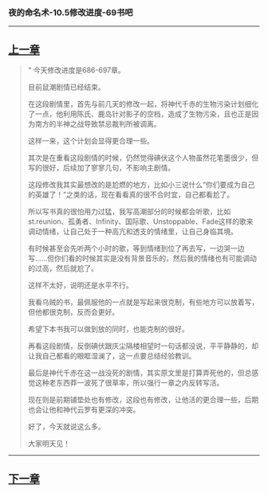 ### 夜的命名术-10.5修改进度-69书吧

--------
[上一章](./df984fe0b3431f6f237133bb288302b3.md)
--------


>
>
>
>"
>今天修改进度是686-697章。
>
>目前鼠潮剧情已经结束。
>
>在这段剧情里，首先与前几天的修改一起，将神代千赤的生物污染计划细化了一点，他利用陈氏、鹿岛针对影子的空档，造成了生物污染，且也正是因为南方的半神之战导致禁忌裁判所被调离。
>
>这样一来，这个计划会显得更合理一些。
>
>其次是在重看这段剧情的时候，仍然觉得碘伏这个人物虽然花笔墨很少，但写的很好，后续加了寥寥几句，不影响主剧情。
>
>这段修改我其实最想改的是尬燃的地方，比如小三说什么“你们要成为自己的英雄了！”之类的话，现在看看真的很不合时宜，自己都看尬了。
>
>所以写书真的很怕用力过猛，我写高潮部分的时候都会听歌，比如st.reunion、孤勇者、Infinity、国际歌、Unstoppable、Fade这样的歌来调动情绪，让自己处于一种高亢和透支的情绪里，让自己身临其境。
>
>有时候甚至会先听两个小时的歌，等到情绪到位了再去写，一边哭一边写……但你们看的时候其实是没有背景音乐的，然后我的情绪也有可能调动的过高，然后就尬了。
>
>这样不太好，说明还是水平不行。
>
>我看乌贼的书，最佩服他的一点就是写起来很克制，有些地方可以放着写，但他都很克制，反而会更好。
>
>希望下本书我可以做到放的同时，也能克制的很好。
>
>再看这段剧情，反倒碘伏跟庆尘隔楼相望时一句话都没说，平平静静的，却让我自己都看的眼眶湿澜了，这一点要总结经验教训。
>
>最后是神代千赤在这一战没死的剧情，其实原文里是打算弄死他的，但总感觉这种老东西莽一波死了很草率，所以强行一章之内反转写活。
>
>现在则是前期铺垫处也有修改，这段也有修改，让他活的更合理一些，后期也会让他和神代云罗有更深的冲突。
>
>好了，今天就说这么多。
>
>大家明天见！
>
>

--------
[下一章](./6a821fad4120423c39acdb4ecbcb7679.md)
--------
